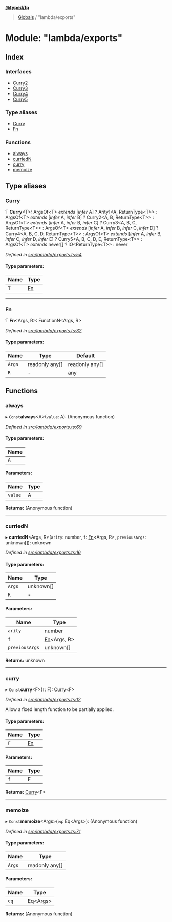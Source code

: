 **[@typed/fp](../README.md)**

> [Globals](../globals.md) / "lambda/exports"

# Module: "lambda/exports"

## Index

### Interfaces

* [Curry2](../interfaces/_lambda_exports_.curry2.md)
* [Curry3](../interfaces/_lambda_exports_.curry3.md)
* [Curry4](../interfaces/_lambda_exports_.curry4.md)
* [Curry5](../interfaces/_lambda_exports_.curry5.md)

### Type aliases

* [Curry](_lambda_exports_.md#curry)
* [Fn](_lambda_exports_.md#fn)

### Functions

* [always](_lambda_exports_.md#always)
* [curriedN](_lambda_exports_.md#curriedn)
* [curry](_lambda_exports_.md#curry)
* [memoize](_lambda_exports_.md#memoize)

## Type aliases

### Curry

Ƭ  **Curry**\<T>: ArgsOf\<T> *extends* [*infer* A] ? Arity1\<A, ReturnType\<T>> : ArgsOf\<T> *extends* [*infer* A, *infer* B] ? Curry2\<A, B, ReturnType\<T>> : ArgsOf\<T> *extends* [*infer* A, *infer* B, *infer* C] ? Curry3\<A, B, C, ReturnType\<T>> : ArgsOf\<T> *extends* [*infer* A, *infer* B, *infer* C, *infer* D] ? Curry4\<A, B, C, D, ReturnType\<T>> : ArgsOf\<T> *extends* [*infer* A, *infer* B, *infer* C, *infer* D, *infer* E] ? Curry5\<A, B, C, D, E, ReturnType\<T>> : ArgsOf\<T> *extends* never[] ? IO\<ReturnType\<T>> : never

*Defined in [src/lambda/exports.ts:54](https://github.com/TylorS/typed-fp/blob/ac98ca1/src/lambda/exports.ts#L54)*

#### Type parameters:

Name | Type |
------ | ------ |
`T` | [Fn](_lambda_exports_.md#fn) |

___

### Fn

Ƭ  **Fn**\<Args, R>: FunctionN\<Args, R>

*Defined in [src/lambda/exports.ts:32](https://github.com/TylorS/typed-fp/blob/ac98ca1/src/lambda/exports.ts#L32)*

#### Type parameters:

Name | Type | Default |
------ | ------ | ------ |
`Args` | readonly any[] | readonly any[] |
`R` | - | any |

## Functions

### always

▸ `Const`**always**\<A>(`value`: A): (Anonymous function)

*Defined in [src/lambda/exports.ts:69](https://github.com/TylorS/typed-fp/blob/ac98ca1/src/lambda/exports.ts#L69)*

#### Type parameters:

Name |
------ |
`A` |

#### Parameters:

Name | Type |
------ | ------ |
`value` | A |

**Returns:** (Anonymous function)

___

### curriedN

▸ **curriedN**\<Args, R>(`arity`: number, `f`: [Fn](_lambda_exports_.md#fn)\<Args, R>, `previousArgs`: unknown[]): unknown

*Defined in [src/lambda/exports.ts:16](https://github.com/TylorS/typed-fp/blob/ac98ca1/src/lambda/exports.ts#L16)*

#### Type parameters:

Name | Type |
------ | ------ |
`Args` | unknown[] |
`R` | - |

#### Parameters:

Name | Type |
------ | ------ |
`arity` | number |
`f` | [Fn](_lambda_exports_.md#fn)\<Args, R> |
`previousArgs` | unknown[] |

**Returns:** unknown

___

### curry

▸ `Const`**curry**\<F>(`f`: F): [Curry](_lambda_exports_.md#curry)\<F>

*Defined in [src/lambda/exports.ts:12](https://github.com/TylorS/typed-fp/blob/ac98ca1/src/lambda/exports.ts#L12)*

Allow a fixed length function to be partially applied.

#### Type parameters:

Name | Type |
------ | ------ |
`F` | [Fn](_lambda_exports_.md#fn) |

#### Parameters:

Name | Type |
------ | ------ |
`f` | F |

**Returns:** [Curry](_lambda_exports_.md#curry)\<F>

___

### memoize

▸ `Const`**memoize**\<Args>(`eq`: Eq\<Args>): (Anonymous function)

*Defined in [src/lambda/exports.ts:71](https://github.com/TylorS/typed-fp/blob/ac98ca1/src/lambda/exports.ts#L71)*

#### Type parameters:

Name | Type |
------ | ------ |
`Args` | readonly any[] |

#### Parameters:

Name | Type |
------ | ------ |
`eq` | Eq\<Args> |

**Returns:** (Anonymous function)
